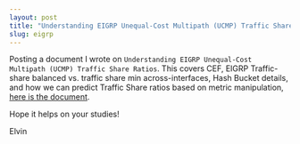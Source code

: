 ```yaml
---
layout: post
title: "Understanding EIGRP Unequal-Cost Multipath (UCMP) Traffic Share Ratios"
slug: eigrp
---
```


Posting a document I wrote on `Understanding EIGRP Unequal-Cost Multipath (UCMP) Traffic Share Ratios`. This covers CEF, EIGRP Traffic-share balanced vs. traffic share min across-interfaces, Hash Bucket details, and how we can predict Traffic Share ratios based on metric manipulation, [here is the document](https://drive.google.com/file/d/1ji-PZGYXFni1b-U_X8UBAwAi1ejYTGOD/view?usp=sharing).

Hope it helps on your studies!

Elvin
